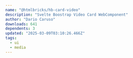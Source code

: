 ```yaml
---
name: "@htmlbricks/hb-card-video"
description: "Svelte Boostrap Video Card WebComponent"
author: "Dario Caruso"
downloads: 641
dependents: 3
updated: "2025-03-09T03:10:26.466Z"
tags: 
  - ui
  - media
---
```

